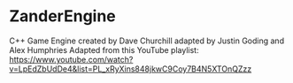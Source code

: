 # ZanderEngine
 C++ Game Engine created by Dave Churchill adapted by Justin Goding and Alex Humphries
Adapted from this YouTube playlist:
https://www.youtube.com/watch?v=LpEdZbUdDe4&list=PL_xRyXins848jkwC9Coy7B4N5XTOnQZzz
